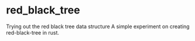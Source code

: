 # red_black_tree
Trying out the red black tree data structure
A simple experiment on creating red-black-tree in rust.
